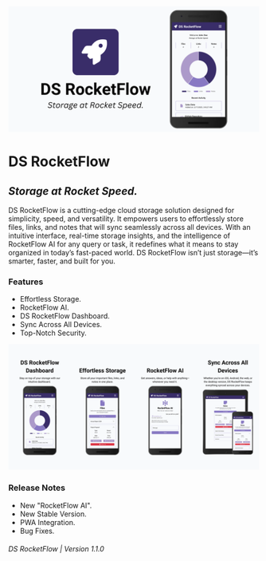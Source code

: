 ![DS RocketFlow](./public/readme/readme-banner.png)

# DS RocketFlow

## _Storage at Rocket Speed._

DS RocketFlow is a cutting-edge cloud storage solution designed for simplicity, speed, and versatility. It empowers users to effortlessly store files, links, and notes that will sync seamlessly across all devices. With an intuitive interface, real-time storage insights, and the intelligence of RocketFlow AI for any query or task, it redefines what it means to stay organized in today’s fast-paced world. DS RocketFlow isn’t just storage—it’s smarter, faster, and built for you.

### Features

- Effortless Storage.
- RocketFlow AI.
- DS RocketFlow Dashboard.
- Sync Across All Devices.
- Top-Notch Security.

![Features](./public/readme/readme-features.png)

### Release Notes

- New "RocketFlow AI".
- New Stable Version.
- PWA Integration.
- Bug Fixes.

###### DS RocketFlow | Version 1.1.0
